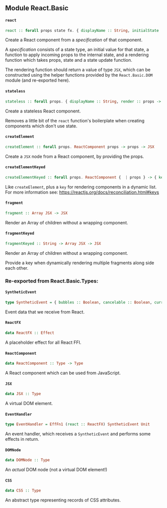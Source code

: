 ## Module React.Basic

#### `react`

``` purescript
react :: forall props state fx. { displayName :: String, initialState :: state, receiveProps :: props -> state -> (SetState state fx) -> Eff (react :: ReactFX | fx) Unit, render :: props -> state -> (SetState state fx) -> JSX } -> ReactComponent props
```

Create a React component from a _specification_ of that component.

A _specification_ consists of a state type, an initial value for that state,
a function to apply incoming props to the internal state, and a rendering
function which takes props, state and a state update function.

The rendering function should return a value of type `JSX`, which can be
constructed using the helper functions provided by the `React.Basic.DOM`
module (and re-exported here).

#### `stateless`

``` purescript
stateless :: forall props. { displayName :: String, render :: props -> JSX } -> ReactComponent props
```

Create a stateless React component.

Removes a little bit of the `react` function's boilerplate when creating
components which don't use state.

#### `createElement`

``` purescript
createElement :: forall props. ReactComponent props -> props -> JSX
```

Create a `JSX` node from a React component, by providing the props.

#### `createElementKeyed`

``` purescript
createElementKeyed :: forall props. ReactComponent {  | props } -> { key :: String | props } -> JSX
```

Like `createElement`, plus a `key` for rendering components in a dynamic list.
For more information see: https://reactjs.org/docs/reconciliation.html#keys

#### `fragment`

``` purescript
fragment :: Array JSX -> JSX
```

Render an Array of children without a wrapping component.

#### `fragmentKeyed`

``` purescript
fragmentKeyed :: String -> Array JSX -> JSX
```

Render an Array of children without a wrapping component.

Provide a key when dynamically rendering multiple fragments along side
each other.


### Re-exported from React.Basic.Types:

#### `SyntheticEvent`

``` purescript
type SyntheticEvent = { bubbles :: Boolean, cancelable :: Boolean, currentTarget :: DOMNode, defaultPrevented :: Boolean, eventPhase :: Number, isTrusted :: Boolean, target :: DOMNode, timeStamp :: Number, "type" :: String }
```

Event data that we receive from React.

#### `ReactFX`

``` purescript
data ReactFX :: Effect
```

A placeholder effect for all React FFI.

#### `ReactComponent`

``` purescript
data ReactComponent :: Type -> Type
```

A React component which can be used from JavaScript.

#### `JSX`

``` purescript
data JSX :: Type
```

A virtual DOM element.

#### `EventHandler`

``` purescript
type EventHandler = EffFn1 (react :: ReactFX) SyntheticEvent Unit
```

An event handler, which receives a `SyntheticEvent` and performs some
effects in return.

#### `DOMNode`

``` purescript
data DOMNode :: Type
```

An _actual_ DOM node (not a virtual DOM element!)

#### `CSS`

``` purescript
data CSS :: Type
```

An abstract type representing records of CSS attributes.

